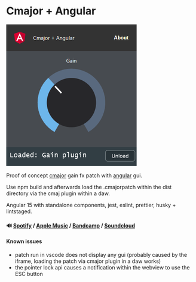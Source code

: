 # Cmajor + Angular

![cmajorpatch screenshot](screenshot.png)

Proof of concept [cmajor] gain fx patch with [angular] gui.

Use npm build and afterwards load the .cmajorpatch within the dist directory via the cmaj plugin within a daw.

Angular 15 with standalone components, jest, eslint, prettier, husky + lintstaged.

#### 🔊 [Spotify] / [Apple Music] / [Bandcamp] / [Soundcloud]

#### Known issues

- patch run in vscode does not display any gui (probably caused by the iframe, loading the patch via cmajor plugin in a daw works)
- the pointer lock api causes a notification within the webview to use the ESC button

[cmajor]: https://github.com/SoundStacks/cmajor
[angular]: https://angular.io/
[Spotify]: https://open.spotify.com/artist/2jOQrKX3rRoZORPfFcXaYU
[Apple Music]: https://music.apple.com/us/artist/loowps/1326334750
[Bandcamp]: https://loowps.bandcamp.com
[Soundcloud]: https://soundcloud.com/loowps
